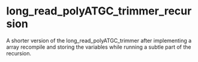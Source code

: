 # long_read_polyATGC_trimmer_recursion
A shorter version of the long_read_polyATGC_trimmer after implementing a array recompile and storing the variables while running a subtle part of the recursion.
